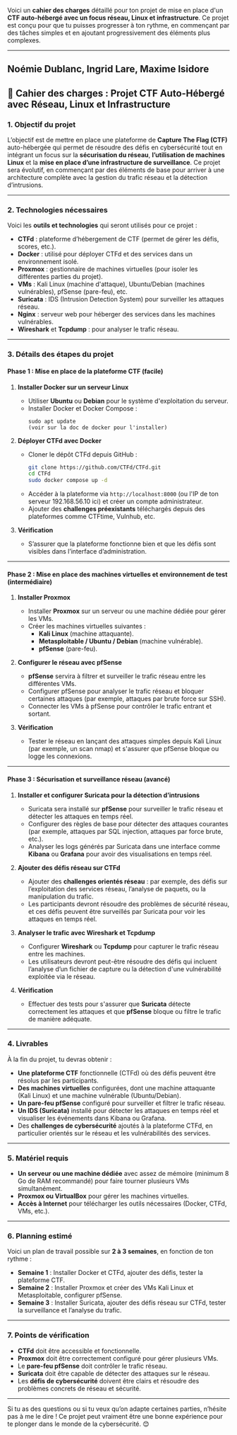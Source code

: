 Voici un **cahier des charges** détaillé pour ton projet de mise en place d'un **CTF auto-hébergé avec un focus réseau, Linux et infrastructure**. Ce projet est conçu pour que tu puisses progresser à ton rythme, en commençant par des tâches simples et en ajoutant progressivement des éléments plus complexes.

---
Noémie Dublanc, Ingrid Lare, Maxime Isidore
---

## 🎯 **Cahier des charges : Projet CTF Auto-Hébergé avec Réseau, Linux et Infrastructure**

### 1. **Objectif du projet**
L’objectif est de mettre en place une plateforme de **Capture The Flag (CTF)** auto-hébergée qui permet de résoudre des défis en cybersécurité tout en intégrant un focus sur la **sécurisation du réseau**, **l’utilisation de machines Linux** et la **mise en place d’une infrastructure de surveillance**. Ce projet sera évolutif, en commençant par des éléments de base pour arriver à une architecture complète avec la gestion du trafic réseau et la détection d’intrusions.

---

### 2. **Technologies nécessaires**
Voici les **outils et technologies** qui seront utilisés pour ce projet :

- **CTFd** : plateforme d’hébergement de CTF (permet de gérer les défis, scores, etc.).
- **Docker** : utilisé pour déployer CTFd et des services dans un environnement isolé.
- **Proxmox** : gestionnaire de machines virtuelles (pour isoler les différentes parties du projet).
- **VMs** : Kali Linux (machine d'attaque), Ubuntu/Debian (machines vulnérables), pfSense (pare-feu), etc.
- **Suricata** : IDS (Intrusion Detection System) pour surveiller les attaques réseau.
- **Nginx** : serveur web pour héberger des services dans les machines vulnérables.
- **Wireshark** et **Tcpdump** : pour analyser le trafic réseau.

---

### 3. **Détails des étapes du projet**

#### **Phase 1 : Mise en place de la plateforme CTF (facile)**

1. **Installer Docker sur un serveur Linux**
   - Utiliser **Ubuntu** ou **Debian** pour le système d'exploitation du serveur.
   - Installer Docker et Docker Compose :
     ```
     sudo apt update
     (voir sur la doc de docker pour l'installer)
     ```

2. **Déployer CTFd avec Docker**
   - Cloner le dépôt CTFd depuis GitHub :
     ```bash
     git clone https://github.com/CTFd/CTFd.git
     cd CTFd
     sudo docker compose up -d
     ```
   - Accéder à la plateforme via `http://localhost:8000` (ou l'IP de ton serveur 192.168.56.10 ici) et créer un compte administrateur.
   - Ajouter des **challenges préexistants** téléchargés depuis des plateformes comme CTFtime, Vulnhub, etc.

3. **Vérification**
   - S’assurer que la plateforme fonctionne bien et que les défis sont visibles dans l’interface d’administration.

---

#### **Phase 2 : Mise en place des machines virtuelles et environnement de test (intermédiaire)**

1. **Installer Proxmox**  
   - Installer **Proxmox** sur un serveur ou une machine dédiée pour gérer les VMs.
   - Créer les machines virtuelles suivantes :  
     - **Kali Linux** (machine attaquante).  
     - **Metasploitable / Ubuntu / Debian** (machine vulnérable).  
     - **pfSense** (pare-feu).

2. **Configurer le réseau avec pfSense**
   - **pfSense** servira à filtrer et surveiller le trafic réseau entre les différentes VMs.
   - Configurer pfSense pour analyser le trafic réseau et bloquer certaines attaques (par exemple, attaques par brute force sur SSH).
   - Connecter les VMs à pfSense pour contrôler le trafic entrant et sortant.

3. **Vérification**
   - Tester le réseau en lançant des attaques simples depuis Kali Linux (par exemple, un scan nmap) et s'assurer que pfSense bloque ou logge les connexions.

---

#### **Phase 3 : Sécurisation et surveillance réseau (avancé)**

1. **Installer et configurer Suricata pour la détection d’intrusions**
   - Suricata sera installé sur **pfSense** pour surveiller le trafic réseau et détecter les attaques en temps réel.
   - Configurer des règles de base pour détecter des attaques courantes (par exemple, attaques par SQL injection, attaques par force brute, etc.).
   - Analyser les logs générés par Suricata dans une interface comme **Kibana** ou **Grafana** pour avoir des visualisations en temps réel.

2. **Ajouter des défis réseau sur CTFd**
   - Ajouter des **challenges orientés réseau** : par exemple, des défis sur l’exploitation des services réseau, l’analyse de paquets, ou la manipulation du trafic.
   - Les participants devront résoudre des problèmes de sécurité réseau, et ces défis peuvent être surveillés par Suricata pour voir les attaques en temps réel.

3. **Analyser le trafic avec Wireshark et Tcpdump**
   - Configurer **Wireshark** ou **Tcpdump** pour capturer le trafic réseau entre les machines.
   - Les utilisateurs devront peut-être résoudre des défis qui incluent l’analyse d’un fichier de capture ou la détection d'une vulnérabilité exploitée via le réseau.

4. **Vérification**
   - Effectuer des tests pour s'assurer que **Suricata** détecte correctement les attaques et que **pfSense** bloque ou filtre le trafic de manière adéquate.

---

### 4. **Livrables**
À la fin du projet, tu devras obtenir :

- **Une plateforme CTF** fonctionnelle (CTFd) où des défis peuvent être résolus par les participants.
- **Des machines virtuelles** configurées, dont une machine attaquante (Kali Linux) et une machine vulnérable (Ubuntu/Debian).
- **Un pare-feu pfSense** configuré pour surveiller et filtrer le trafic réseau.
- **Un IDS (Suricata)** installé pour détecter les attaques en temps réel et visualiser les événements dans Kibana ou Grafana.
- Des **challenges de cybersécurité** ajoutés à la plateforme CTFd, en particulier orientés sur le réseau et les vulnérabilités des services.

---

### 5. **Matériel requis**
- **Un serveur ou une machine dédiée** avec assez de mémoire (minimum 8 Go de RAM recommandé) pour faire tourner plusieurs VMs simultanément.
- **Proxmox ou VirtualBox** pour gérer les machines virtuelles.
- **Accès à Internet** pour télécharger les outils nécessaires (Docker, CTFd, VMs, etc.).

---

### 6. **Planning estimé**
Voici un plan de travail possible sur **2 à 3 semaines**, en fonction de ton rythme :

- **Semaine 1** : Installer Docker et CTFd, ajouter des défis, tester la plateforme CTF.  
- **Semaine 2** : Installer Proxmox et créer des VMs Kali Linux et Metasploitable, configurer pfSense.  
- **Semaine 3** : Installer Suricata, ajouter des défis réseau sur CTFd, tester la surveillance et l’analyse du trafic.

---

### 7. **Points de vérification**
- **CTFd** doit être accessible et fonctionnelle.
- **Proxmox** doit être correctement configuré pour gérer plusieurs VMs.
- Le **pare-feu pfSense** doit contrôler le trafic réseau.
- **Suricata** doit être capable de détecter des attaques sur le réseau.
- Les **défis de cybersécurité** doivent être clairs et résoudre des problèmes concrets de réseau et sécurité.

---

Si tu as des questions ou si tu veux qu’on adapte certaines parties, n’hésite pas à me le dire ! Ce projet peut vraiment être une bonne expérience pour te plonger dans le monde de la cybersécurité. 😊